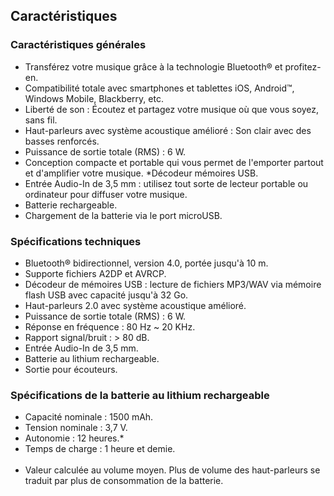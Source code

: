 ## Caractéristiques

### Caractéristiques générales

* Transférez votre musique grâce à la technologie Bluetooth® et profitez-en.
* Compatibilité totale avec smartphones et tablettes iOS, Android™, Windows Mobile, Blackberry, etc.
* Liberté de son : Écoutez et partagez votre musique où que vous soyez, sans fil.
* Haut-parleurs avec système acoustique amélioré : Son clair avec des basses renforcés.
* Puissance de sortie totale (RMS) : 6 W.
* Conception compacte et portable qui vous permet de l'emporter partout et d'amplifier votre musique.
*Décodeur mémoires USB.
* Entrée Audio-In de 3,5 mm : utilisez tout sorte de lecteur portable ou ordinateur pour diffuser votre musique.
* Batterie rechargeable.
* Chargement de la batterie via le port microUSB.

### Spécifications techniques

* Bluetooth® bidirectionnel, version 4.0, portée jusqu'à 10 m.
* Supporte fichiers A2DP et AVRCP.
* Décodeur de mémoires USB : lecture de fichiers MP3/WAV via mémoire flash USB avec capacité jusqu'à 32 Go.
* Haut-parleurs 2.0 avec système acoustique amélioré.
* Puissance de sortie totale (RMS) : 6 W.
* Réponse en fréquence : 80 Hz ~ 20 KHz.
* Rapport signal/bruit :  > 80 dB.
* Entrée Audio-In de 3,5 mm.
* Batterie au lithium rechargeable.
* Sortie pour écouteurs.

### Spécifications de la batterie au lithium rechargeable

* Capacité nominale : 1500 mAh.
* Tension nominale : 3,7 V.
* Autonomie : 12 heures.*
* Temps de charge : 1 heure et demie. 
<br/><br/>
* Valeur calculée au volume moyen. Plus de volume des haut-parleurs se traduit par plus de consommation de la batterie.
